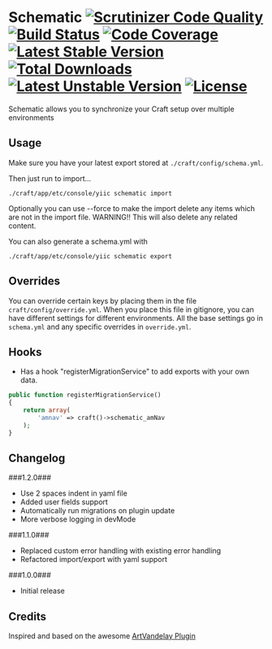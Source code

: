 # Schematic [![Scrutinizer Code Quality](https://scrutinizer-ci.com/g/itmundi/schematic/badges/quality-score.png?b=master)](https://scrutinizer-ci.com/g/itmundi/schematic/?branch=master) [![Build Status](https://travis-ci.org/itmundi/schematic.svg?branch=master)](https://travis-ci.org/itmundi/schematic) [![Code Coverage](https://scrutinizer-ci.com/g/itmundi/schematic/badges/coverage.png?b=master)](https://scrutinizer-ci.com/g/itmundi/schematic/?branch=master) [![Latest Stable Version](https://poser.pugx.org/itmundi/schematic/v/stable)](https://packagist.org/packages/itmundi/schematic) [![Total Downloads](https://poser.pugx.org/itmundi/schematic/downloads)](https://packagist.org/packages/itmundi/schematic) [![Latest Unstable Version](https://poser.pugx.org/itmundi/schematic/v/unstable)](https://packagist.org/packages/itmundi/schematic) [![License](https://poser.pugx.org/itmundi/schematic/license)](https://packagist.org/packages/itmundi/schematic)

Schematic allows you to synchronize your Craft setup over multiple environments

## Usage

Make sure you have your latest export stored at `./craft/config/schema.yml`.

Then just run to import...

```
./craft/app/etc/console/yiic schematic import
```

Optionally you can use --force to make the import delete any items which are not in the import file.
WARNING!! This will also delete any related content.

You can also generate a schema.yml with

```
./craft/app/etc/console/yiic schematic export
```

## Overrides

You can override certain keys by placing them in the file `craft/config/override.yml`. When you place this file in gitignore, you can have different settings for different environments. All the base settings go in `schema.yml` and any specific overrides in `override.yml`.

## Hooks

* Has a hook "registerMigrationService" to add exports with your own data.

```php
public function registerMigrationService()
{
    return array(
		'amnav' => craft()->schematic_amNav
	);
}
```

## Changelog

###1.2.0###
 - Use 2 spaces indent in yaml file
 - Added user fields support
 - Automatically run migrations on plugin update
 - More verbose logging in devMode

###1.1.0###
 - Replaced custom error handling with existing error handling
 - Refactored import/export with yaml support

###1.0.0###
 - Initial release

## Credits
Inspired and based on the awesome [ArtVandelay Plugin](https://github.com/xodigital/ArtVandelay)
